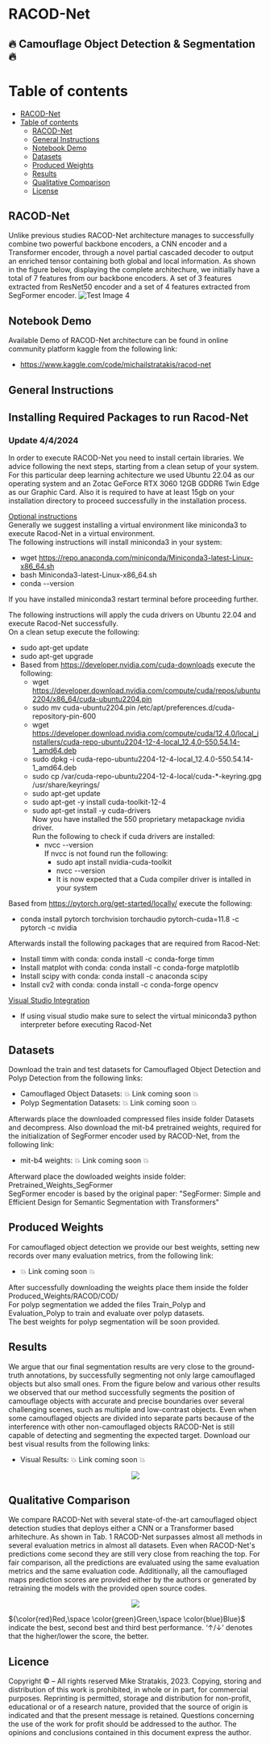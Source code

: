 # RACOD-Net
## :fire: Camouflage Object Detection & Segmentation  :fire: 
# Table of contents
- [RACOD-Net](#racod-net)
- [Table of contents](#table-of-contents)
  - [RACOD-Net ](#racod-net-)
  - [General Instructions ](#general-instructions-)
  - [Notebook Demo](#notebook-demo-)
  - [Datasets ](#datasets-)
  - [Produced Weights ](#produced-weights--)
  - [Results ](#Results-)
  - [Qualitative Comparison ](#qualitative-comparison-)
  - [License ](#licence-)
  
## RACOD-Net <a name="introduction"></a>
Unlike previous studies RACOD-Net architecture manages to successfully combine two powerful backbone encoders, a CNN encoder and a Transformer encoder, through a novel partial cascaded decoder to output an enriched tensor containing both global and local information.
As shown in the figure below, displaying the complete architechure, we initially have a total of 7 features from our backbone encoders. A set of 3 features extracted from ResNet50 encoder and a set of 4 features extracted from SegFormer encoder.
![Test Image 4](https://github.com/mikestratakis/RACOD-Net/blob/master/ShowCase-RACOD-Net/completearch.png)

## Notebook Demo <a name="Notebook-Demo"></a>

Available Demo of RACOD-Net architecture can be found in online community platform kaggle from the following link:
- https://www.kaggle.com/code/michailstratakis/racod-net

## General Instructions <a name="General Instructions"></a>
## Installing Required Packages to run Racod-Net
### Update 4/4/2024
In order to execute RACOD-Net you need to install certain libraries. We advice following the next steps, starting from a clean setup of your system. For this particular deep learning achitecture we used Ubuntu 22.04 as our operating system and an Zotac GeForce RTX 3060 12GB GDDR6 Twin Edge as our Graphic Card. 
Also it is required to have at least 15gb on your installation directory to proceed successfully in the installation process.

<ins>Optional instructions</ins><br>
Generally we suggest installing a virtual environment like miniconda3 to execute Racod-Net in a virtual environment.<br>
The following instructions will install miniconda3 in your system:
  - wget https://repo.anaconda.com/miniconda/Miniconda3-latest-Linux-x86_64.sh
  - bash Miniconda3-latest-Linux-x86_64.sh
  - conda --version

If you have installed miniconda3 restart terminal before proceeding further.

The following instructions will apply the cuda drivers on Ubuntu 22.04 and execute Racod-Net successfully.<br>
On a clean setup execute the following:
- sudo apt-get update
- sudo apt-get upgrade
- Based from https://developer.nvidia.com/cuda-downloads execute the following:
  - wget https://developer.download.nvidia.com/compute/cuda/repos/ubuntu2204/x86_64/cuda-ubuntu2204.pin
  - sudo mv cuda-ubuntu2204.pin /etc/apt/preferences.d/cuda-repository-pin-600
  - wget https://developer.download.nvidia.com/compute/cuda/12.4.0/local_installers/cuda-repo-ubuntu2204-12-4-local_12.4.0-550.54.14-1_amd64.deb
  - sudo dpkg -i cuda-repo-ubuntu2204-12-4-local_12.4.0-550.54.14-1_amd64.deb
  - sudo cp /var/cuda-repo-ubuntu2204-12-4-local/cuda-*-keyring.gpg /usr/share/keyrings/
  - sudo apt-get update
  - sudo apt-get -y install cuda-toolkit-12-4
  - sudo apt-get install -y cuda-drivers <br>
  Now you have installed the 550 proprietary metapackage nvidia driver.<br>
  Run the following to check if cuda drivers are installed:
    - nvcc --version<br>
    If nvcc is not found run the following:
      - sudo apt install nvidia-cuda-toolkit
      - nvcc --version 
      - It is now expected that a Cuda compiler driver is intalled in your system

Based from https://pytorch.org/get-started/locally/ execute the following:
  - conda install pytorch torchvision torchaudio pytorch-cuda=11.8 -c pytorch -c nvidia

Afterwards install the following packages that are required from Racod-Net:
  - Install timm with conda: conda install -c conda-forge timm
  - Install matplot with conda: conda install -c conda-forge matplotlib
  - Install scipy with conda: conda install -c anaconda scipy
  - Install cv2 with conda: conda install -c conda-forge opencv

<ins>Visual Studio Integration</ins>
  - If using visual studio make sure to select the virtual miniconda3 python interpreter before executing Racod-Net

## Datasets <a name="Datasets"></a>
Download the train and test datasets for Camouflaged Object Detection and Polyp Detection from the following links:
- Camouflaged Object Datasets: :boom: Link coming soon :boom:
- Polyp Segmentation Datasets: :boom: Link coming soon :boom:

Afterwards place the downloaded compressed files inside folder Datasets and decompress.
Also download the mit-b4 pretrained weights, required for the initialization of SegFormer encoder used by RACOD-Net, from the following link:
- mit-b4 weights: :boom: Link coming soon :boom:

Afterward place the dowloaded weights inside folder: Pretrained_Weights_SegFormer <br/>
SegFormer encoder is based by the original paper: "SegFormer: Simple and Efficient Design for Semantic Segmentation with Transformers"

## Produced Weights  <a name="Produced Weights"></a>
For camouflaged object detection we provide our best weights, setting new records over many evaluation metrics, from the following link:
- :boom: Link coming soon :boom:

After successfully downloading the weights place them inside the folder Produced_Weights/RACOD/COD/ <br/>
For polyp segmentation we added the files Train_Polyp and Evaluation_Polyp to train and evaluate over polyp datasets. <br/>
The best weights for polyp segmentation will be soon provided.


## Results <a name="Results"></a>
We argue that our final segmentation results are very close to the ground-truth annotations, by successfully segmenting not only large camouflaged objects but also small ones. From the figure below and various other results we observed that our method successfully segments the position of camouflage objects with accurate and precise boundaries over several challenging scenes, such as multiple and low-contrast objects. Even when some camouflaged objects are divided into separate parts because of the interference with other non-camouflaged objects RACOD-Net is still capable of detecting and segmenting the expected target.
Download our best visual results from the following links:
- Visual Results: :boom: Link coming soon :boom:

<p align="center">
  <img src="https://github.com/mikestratakis/RACOD-Net/blob/master/ShowCase-RACOD-Net/visual_results.png" />
</p>

## Qualitative Comparison <a name="Qualitative Comparison"></a>
We compare RACOD-Net with several state-of-the-art camouflaged object detection studies that deploys either a CNN or a Transformer based arhitechure. As shown in Tab. 1 RACOD-Net surpasses almost all methods in several evaluation metrics in almost all datasets. Even when RACOD-Net's predictions come second they are still very close from reaching the top.
For fair comparison, all the predictions are evaluated using the same evaluation metrics and the same evaluation code. Additionally, all the camouflaged maps prediction scores are provided either by the authors or generated
by retraining the models with the provided open source codes.
<p align="center">
  <img src="https://github.com/mikestratakis/RACOD-Net/blob/master/ShowCase-RACOD-Net/quantitative_results.png" />
</p>

${\color{red}Red,\space \color{green}Green,\space \color{blue}Blue}$  indicate the best, second best and third best performance. ‘↑/↓’ denotes that the higher/lower the score, the better.

## Licence <a name="Licence"></a>
Copyright © – All rights reserved Mike Stratakis, 2023.
    Copying, storing and distribution of this work is prohibited,
    in whole or in part, for commercial purposes. Reprinting is permitted,
    storage and distribution for non-profit, educational or
    of a research nature, provided that the source of origin is indicated and that
    the present message is retained. Questions concerning the use of the work
    for profit should be addressed to the author.
    The opinions and conclusions contained in this document express
    the author.
